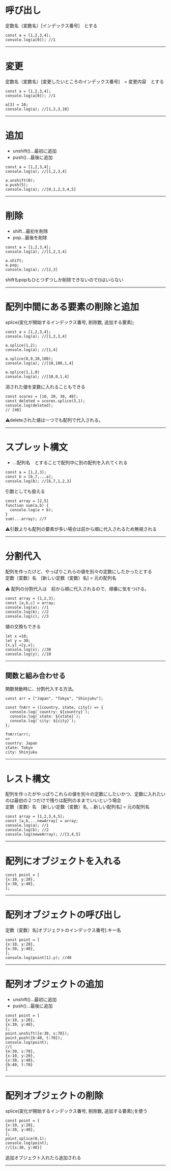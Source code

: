 # 呼び出し
定数名（変数名）[インデックス番号]　とする
~~~
const a = [1,2,3,4];
console.log(a[0]); //1
~~~
***

# 変更
定数名（変数名）[変更したいところのインデックス番号]　= 変更内容　とする
~~~
const a = [1,2,3,4];
console.log(a[0]); //1

a[3] = 10;
console.log(a); //[1,2,3,10]
~~~
***

# 追加
- unshift()...最初に追加
- push()...最後に追加
~~~
const a = [1,2,3,4];
console.log(a); //[1,2,3,4]

a.unshift(0);
a.push(5);
console.log(a); //[0,1,2,3,4,5]
~~~
***

# 削除
- shift...最初を削除
- pop...最後を削除
~~~
const a = [1,2,3,4];
console.log(a); //[1,2,3,4]

a.shift;
a.pop;
console.log(a); //[2,3]
~~~
shiftもpopもひとつずつしか削除できないので()はいらない
***

# 配列中間にある要素の削除と追加
splice(変化が開始するインデックス番号, 削除数, 追加する要素);
~~~
const a = [1,2,3,4];
console.log(a); //[1,2,3,4]

a.splice(1,2);
console.log(a); //[1,4]

a.splice(0,0,10,100);
console.log(a); //[10,100,1,4]

a.splice(1,1,0)
console.log(a); //[10,0,1,4]
~~~
消された値を変数に入れることもできる
~~~
const scores = [10, 20, 30, 40];
const deleted = scores.splice(3,1);
console.log(deleted);
// [40]
~~~
⚠️deleteされた値は一つでも配列で代入される。
***

# スプレット構文
- ...配列名　とすることで配列中に別の配列を入れてくれる
~~~
const a = [1,2,3];
const b = [6,7,...a];
console.log(b); //[6,7,1,2,3]
~~~
引数としても扱える
~~~
const array = [2,5]
function sum(a,b) {
  console.log(a + b);
}
sum(...array); //7
~~~
⚠️引数よりも配列の要素が多い場合は前から順に代入されるため無視される
***

# 分割代入
配列を作ったけど、やっぱりこれらの値を別々の定数にしたかったとする   
定数（変数）名　[新しい定数（変数）名] = 元の配列名

⚠️ 配列の分割代入は　前から順に代入されるので、順番に気をつける。
~~~
const array = [1,2,3];
const [a,b,c] = array;
console.log(a); //1
console.log(b); //2
console.log(c); //3
~~~
値の交換もできる
~~~
let x =10;
let y = 30;
[x,y] =[y,x];
console.log(x); //30
console.log(y); //10
~~~
***

## 関数と組み合わせる
関数発動時に、分割代入する方法。
~~~
const arr = ["Japan", "Tokyo", "Shinjuku"];

const fnArr = ([country, state, city]) => {
  console.log(`country: ${country}`);
  console.log(`state: ${state}`);
  console.log(`city: ${city}`);
};

fnArr(arr);
=>
country: Japan
state: Tokyo
city: Shinjuku
~~~
***


# レスト構文
配列を作ったがやっぱりこれらの値を別々の定数にしたいかつ、定数に入れたいのは最初の２つだけで残りは配列のままでいいという場合    
定数（変数）名　[新しい定数（変数）名, ...新しい配列名] = 元の配列名
~~~
const array = [1,2,3,4,5];
const [a,b,...newArray] = array;
console.log(a); //1
console.log(b); //2
console.log(neweArray); //[3,4,5]
~~~
***

# 配列にオブジェクトを入れる
~~~
const point = [
{x:10, y:20},
{x:30, y:40},
];
~~~
***

# 配列オブジェクトの呼び出し
定数（変数）名[オブジェクトのインデックス番号].キー名
~~~
const point = [
{x:10, y:20},
{x:30, y:40},
];
console.log(point[1].y); //40
~~~
***

# 配列オブジェクトの追加
- unshift()...最初に追加
- push()...最後に追加
~~~
const point = [
{x:10, y:20},
{x:30, y:40},
];
point.unshift({e:30, s:70});
point.push({b:40, t:70});
console.log(point);
//[
{e:30, s:70},
{x:10, y:20},
{x:30, y:40},
{b:40, t:70}
]
~~~
***

# 配列オブジェクトの削除
splice(変化が開始するインデックス番号, 削除数, 追加する要素);を使う
~~~
const point = [
{x:10, y:20},
{x:30, y:40},
];
point.splice(0,1);
console.log(point);
//[{x:30, y:40}]
~~~
追加オブジェクト入れたら追加される
***
